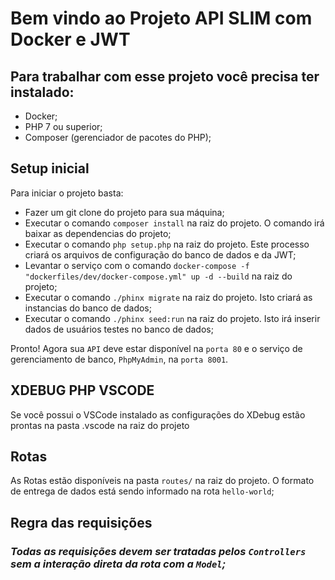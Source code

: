 # Bem vindo ao Projeto API SLIM com Docker e JWT

## Para trabalhar com esse projeto você precisa ter instalado:
- Docker;
- PHP 7 ou superior;
- Composer (gerenciador de pacotes do PHP);

## Setup inicial
Para iniciar o projeto basta:
- Fazer um git clone do projeto para sua máquina;
- Executar o comando ``composer install`` na raiz do projeto. O comando irá baixar as dependencias do projeto;
- Executar o comando ``php setup.php`` na raiz do projeto. Este processo criará os arquivos de configuração do banco de dados e da JWT;
- Levantar o serviço com o comando ``docker-compose -f "dockerfiles/dev/docker-compose.yml" up -d --build`` na raiz do projeto;
- Executar o comando ``./phinx migrate`` na raiz do projeto. Isto criará as instancias do banco de dados;
- Executar o comando ``./phinx seed:run`` na raiz do projeto. Isto irá inserir dados de usuários testes no banco de dados;


Pronto! Agora sua ``API`` deve estar disponível na ``porta 80`` e o serviço de gerenciamento de banco, ``PhpMyAdmin``, na ``porta 8001``.

## XDEBUG PHP VSCODE
Se você possui o VSCode instalado as configurações do XDebug estão prontas na pasta .vscode na raiz do projeto

## Rotas
As Rotas estão disponíveis na pasta ``routes/`` na raiz do projeto. O formato de entrega de dados está sendo informado na rota ``hello-world``;

## Regra das requisições

### *Todas as requisições devem ser tratadas pelos ``Controllers`` sem a interação direta da rota com a ``Model``;*